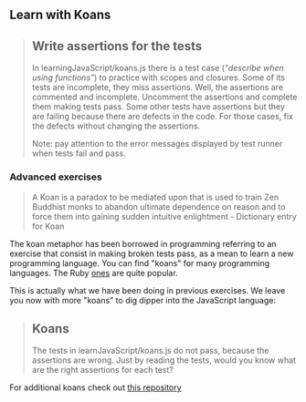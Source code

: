 ## Learn with Koans

>## Write assertions for the tests
>
> In learningJavaScript/koans.js there is a test case 
> (*"describe when using functions"*)
> to practice with scopes and closures. Some of its tests are incomplete, 
> they miss assertions. Well, the assertions are commented and incomplete.
> Uncomment the assertions and complete them making tests pass.
> Some other tests have assertions but they are failing because there are
> defects in the code. For those cases, fix the defects without changing
> the assertions.
> 
> Note: pay attention to the error messages displayed by test runner
> when tests fail and pass.


### Advanced exercises
> A Koan is a paradox to be mediated upon that is used to train Zen Buddhist monks
> to abandon ultimate dependence on reason and to force them into gaining sudden
> intuitive enlightment - Dictionary entry for Koan

The koan metaphor has been borrowed in programming referring to an 
exercise that
consist in making broken tests pass, as a mean to learn a new programming language. 
You can find "koans" for many programming languages. The Ruby 
[ones](http://rubykoans.com/) are quite popular.

This is actually what we have been doing in previous exercises. We leave you now with
more "koans" to dig dipper into the JavaScript language:

>## Koans
>
> The tests in learnJavaScript/koans.js 
> do not pass, because the assertions are wrong. 
> Just by reading the tests, would you know what are the right assertions 
> for each test?

For additional koans check out [this repository](https://github.com/IGZJavierPerez/javascript-koans)


